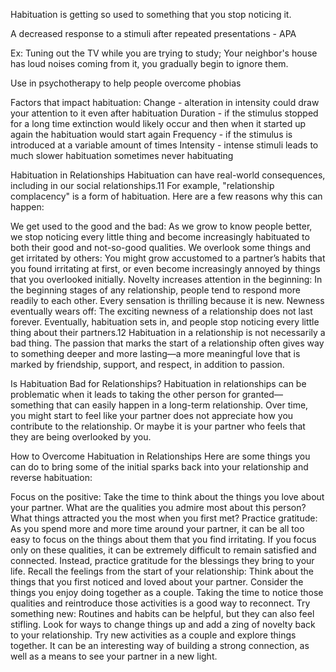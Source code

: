 Habituation is getting so used to something that you stop noticing it.

A decreased response to a stimuli after repeated presentations - APA

Ex: Tuning out the TV while you are trying to study; Your neighbor's house has loud noises coming from it, you gradually begin to ignore them.

Use in psychotherapy to help people overcome phobias


Factors that impact habituation: 
Change - alteration in intensity could draw your attention to it even after habituation
Duration - if the stimulus stopped for a long time extinction would likely occur and then when it started up again the habituation would start again
Frequency - if the stimulus is introduced at a variable amount of times
Intensity - intense stimuli leads to much slower habituation sometimes never habituating 

Habituation in Relationships
Habituation can have real-world consequences, including in our social relationships.11 For example, "relationship complacency" is a form of habituation. Here are a few reasons why this can happen:

We get used to the good and the bad: As we grow to know people better, we stop noticing every little thing and become increasingly habituated to both their good and not-so-good qualities.
We overlook some things and get irritated by others: You might grow accustomed to a partner’s habits that you found irritating at first, or even become increasingly annoyed by things that you overlooked initially.
Novelty increases attention in the beginning: In the beginning stages of any relationship, people tend to respond more readily to each other. Every sensation is thrilling because it is new.
Newness eventually wears off: The exciting newness of a relationship does not last forever. Eventually, habituation sets in, and people stop noticing every little thing about their partners.12
Habituation in a relationship is not necessarily a bad thing. The passion that marks the start of a relationship often gives way to something deeper and more lasting—a more meaningful love that is marked by friendship, support, and respect, in addition to passion.

Is Habituation Bad for Relationships?
Habituation in relationships can be problematic when it leads to taking the other person for granted—something that can easily happen in a long-term relationship. Over time, you might start to feel like your partner does not appreciate how you contribute to the relationship. Or maybe it is your partner who feels that they are being overlooked by you.

How to Overcome Habituation in Relationships
Here are some things you can do to bring some of the initial sparks back into your relationship and reverse habituation:

Focus on the positive: Take the time to think about the things you love about your partner. What are the qualities you admire most about this person? What things attracted you the most when you first met?
Practice gratitude: As you spend more and more time around your partner, it can be all too easy to focus on the things about them that you find irritating. If you focus only on these qualities, it can be extremely difficult to remain satisfied and connected. Instead, practice gratitude for the blessings they bring to your life.
Recall the feelings from the start of your relationship: Think about the things that you first noticed and loved about your partner. Consider the things you enjoy doing together as a couple. Taking the time to notice those qualities and reintroduce those activities is a good way to reconnect.
Try something new: Routines and habits can be helpful, but they can also feel stifling. Look for ways to change things up and add a zing of novelty back to your relationship. Try new activities as a couple and explore things together. It can be an interesting way of building a strong connection, as well as a means to see your partner in a new light.